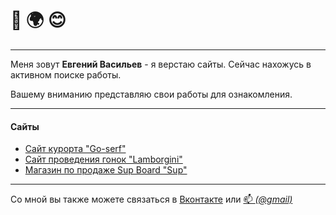 # 👋 🌍 😊
---
Меня зовут __Евгений Васильев__ - я верстаю сайты. 
Сейчас нахожусь в активном поиске работы.

Вашему вниманию представляю свои работы для ознакомления. 

--- 
#### Сайты 
* [Сайт курорта "Go-serf"](https://mahinator96.github.io/go-serf/)
* [Сайт проведения гонок "Lamborgini"](https://mahinator96.github.io/lamborgini/)
* [Магазин по продаже Sup Board "Sup"](https://mahinator96.github.io/sup/)

---
Со мной вы также можете связаться в [Вконтакте](https://vk.com/id460284285) или <a href="mailto:sta2na4alo@gmail.com">📫 _(@gmail)_</a>
